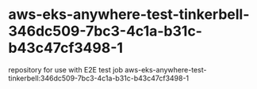 # aws-eks-anywhere-test-tinkerbell-346dc509-7bc3-4c1a-b31c-b43c47cf3498-1
repository for use with E2E test job aws-eks-anywhere-test-tinkerbell:346dc509-7bc3-4c1a-b31c-b43c47cf3498-1
